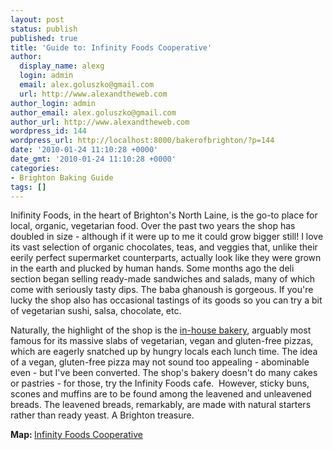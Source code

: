 ```yaml
---
layout: post
status: publish
published: true
title: 'Guide to: Infinity Foods Cooperative'
author:
  display_name: alexg
  login: admin
  email: alex.goluszko@gmail.com
  url: http://www.alexandtheweb.com
author_login: admin
author_email: alex.goluszko@gmail.com
author_url: http://www.alexandtheweb.com
wordpress_id: 144
wordpress_url: http://localhost:8000/bakerofbrighton/?p=144
date: '2010-01-24 11:10:28 +0000'
date_gmt: '2010-01-24 11:10:28 +0000'
categories:
- Brighton Baking Guide
tags: []
---
```

<p>Inifinity Foods, in the heart of Brighton's North Laine, is the go-to place for local, organic, vegetarian food. Over the past two years the shop has doubled in size - although if it were up to me it could grow bigger still! I love its vast selection of organic chocolates, teas, and veggies that, unlike their eerily perfect supermarket counterparts, actually look like they were grown in the earth and plucked by human hands. Some months ago the deli section began selling ready-made sandwiches and salads, many of which come with seriously tasty dips. The baba ghanoush is gorgeous. If you're lucky the shop also has occasional tastings of its goods so you can try a bit of vegetarian sushi, salsa, chocolate, etc.</p>
<p>Naturally, the highlight of the shop is the <a href="http://www.infinityfoodsretail.co.uk/bakery/">in-house bakery</a>, arguably most famous for its massive slabs of vegetarian, vegan and gluten-free pizzas, which are eagerly snatched up by hungry locals each lunch time. The idea of a vegan, gluten-free pizza may not sound too appealing - abominable even - but I've been converted. The shop's bakery doesn't do many cakes or pastries - for those, try the Infinity Foods cafe.  However, sticky buns, scones and muffins are to be found among the leavened and unleavened breads. The leavened breads, remarkably, are made with natural starters rather than ready yeast. A Brighton treasure.</p>
<p><strong>Map: </strong><a href="http://maps.google.co.uk/maps?f=q&amp;source=s_q&amp;hl=en&amp;geocode=&amp;q=infinity+foods+brighton&amp;sll=51.504914,-0.154114&amp;sspn=0.359017,0.891953&amp;ie=UTF8&amp;hq=infinity+foods&amp;hnear=Brighton,+UK&amp;ll=50.825589,-0.140202&amp;spn=0.001381,0.003484&amp;t=h&amp;z=19&amp;iwloc=B" target="_blank"> Infinity Foods Cooperative</a></p>
